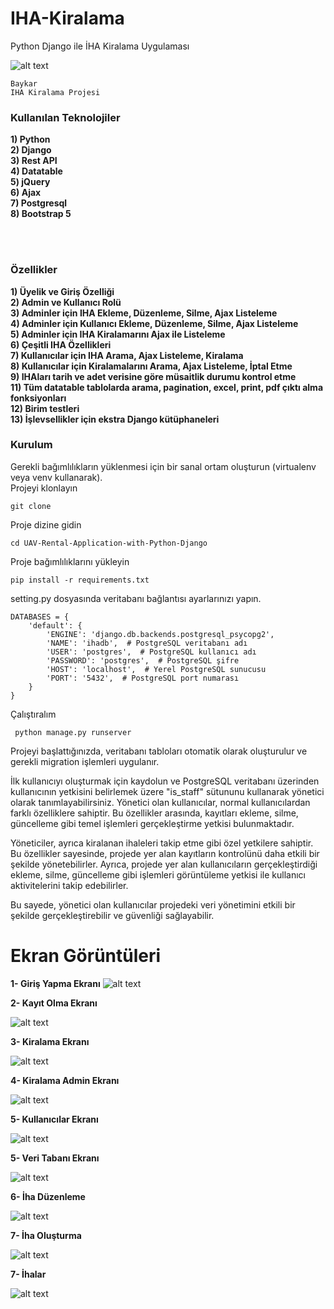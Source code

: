 # IHA-Kiralama
Python Django ile İHA Kiralama Uygulaması

![alt text](https://i.hizliresim.com/9p95gez.png)

```
Baykar
IHA Kiralama Projesi
```

<h3>Kullanılan Teknolojiler</h3>
<b>1) Python</b><br>
<b>2) Django</b><br>
<b>3) Rest API</b><br>
<b>4) Datatable</b><br>
<b>5) jQuery</b><br>
<b>6) Ajax</b><br>
<b>7) Postgresql</b><br>
<b>8) Bootstrap 5</b>

<br><br>

<h3>Özellikler</h3>
<b>1) Üyelik ve Giriş Özelliği</b><br>
<b>2) Admin ve Kullanıcı Rolü</b><br>
<b>3) Adminler için IHA Ekleme, Düzenleme, Silme, Ajax Listeleme</b><br>
<b>4) Adminler için Kullanıcı Ekleme, Düzenleme, Silme, Ajax Listeleme</b><br>
<b>5) Adminler için IHA Kiralamarını Ajax ile Listeleme</b><br>
<b>6) Çeşitli IHA Özellikleri</b><br>
<b>7) Kullanıcılar için IHA Arama, Ajax Listeleme, Kiralama</b><br>
<b>8) Kullanıcılar için Kiralamalarını Arama, Ajax Listeleme, İptal Etme</b><br>
<b>9) IHAları tarih ve adet verisine göre müsaitlik durumu kontrol etme</b><br>
<b>11) Tüm datatable tablolarda arama, pagination, excel, print, pdf çıktı alma fonksiyonları</b><br>
<b>12) Birim testleri</b><br>
<b>13) İşlevsellikler için ekstra Django kütüphaneleri</b><br>

<h3>Kurulum</h3>

Gerekli bağımlılıkların yüklenmesi için bir sanal ortam oluşturun (virtualenv veya venv kullanarak).<br>
Projeyi klonlayın
```
git clone
```

Proje dizine gidin
```
cd UAV-Rental-Application-with-Python-Django
```

Proje bağımlılıklarını yükleyin
```
pip install -r requirements.txt
```

setting.py dosyasında veritabanı bağlantısı ayarlarınızı yapın.
```
DATABASES = {
    'default': {
        'ENGINE': 'django.db.backends.postgresql_psycopg2',
        'NAME': 'ihadb',  # PostgreSQL veritabanı adı
        'USER': 'postgres',  # PostgreSQL kullanıcı adı
        'PASSWORD': 'postgres',  # PostgreSQL şifre
        'HOST': 'localhost',  # Yerel PostgreSQL sunucusu
        'PORT': '5432',  # PostgreSQL port numarası
    }
}
```

Çalıştıralım
```
 python manage.py runserver
```
Projeyi başlattığınızda, veritabanı tabloları otomatik olarak oluşturulur ve gerekli migration işlemleri uygulanır.

İlk kullanıcıyı oluşturmak için kaydolun ve PostgreSQL veritabanı üzerinden kullanıcının yetkisini belirlemek üzere "is_staff" sütununu kullanarak yönetici olarak tanımlayabilirsiniz. Yönetici olan kullanıcılar, normal kullanıcılardan farklı özelliklere sahiptir. Bu özellikler arasında, kayıtları ekleme, silme, güncelleme gibi temel işlemleri gerçekleştirme yetkisi bulunmaktadır.

Yöneticiler, ayrıca kiralanan ihaleleri takip etme gibi özel yetkilere sahiptir. Bu özellikler sayesinde, projede yer alan kayıtların kontrolünü daha etkili bir şekilde yönetebilirler. Ayrıca, projede yer alan kullanıcıların gerçekleştirdiği ekleme, silme, güncelleme gibi işlemleri görüntüleme yetkisi ile kullanıcı aktivitelerini takip edebilirler.

Bu sayede, yönetici olan kullanıcılar projedeki veri yönetimini etkili bir şekilde gerçekleştirebilir ve güvenliği sağlayabilir.

# Ekran Görüntüleri

<b>1- Giriş Yapma Ekranı</b>
![alt text](https://raw.githubusercontent.com/Mustafabalkaya/UAV-Rental-Application-with-Python-Django/main/Screenshots/GirisYap.JPG)

 <b> 2- Kayıt Olma Ekranı</b>

![alt text](https://raw.githubusercontent.com/Mustafabalkaya/UAV-Rental-Application-with-Python-Django/main/Screenshots/Kay%C4%B1t%20Ol.JPG)


<b> 3- Kiralama Ekranı</b> 

![alt text](https://raw.githubusercontent.com/Mustafabalkaya/UAV-Rental-Application-with-Python-Django/main/Screenshots/Kiralama.JPG)


<b> 4- Kiralama Admin Ekranı</b>

![alt text](https://raw.githubusercontent.com/Mustafabalkaya/UAV-Rental-Application-with-Python-Django/main/Screenshots/KiralamaAdmin.JPG)

<b> 5- Kullanıcılar Ekranı</b>

![alt text](https://raw.githubusercontent.com/Mustafabalkaya/UAV-Rental-Application-with-Python-Django/main/Screenshots/Kullanıcılar.JPG)


<b> 5- Veri Tabanı Ekranı</b>

![alt text](https://raw.githubusercontent.com/Mustafabalkaya/UAV-Rental-Application-with-Python-Django/main/Screenshots/Veritabanı%20örnek%20görsel.JPG)  


<b> 6- İha Düzenleme</b>

![alt text](https://raw.githubusercontent.com/Mustafabalkaya/UAV-Rental-Application-with-Python-Django/main/Screenshots/İha%20Düzenleme.JPG)

<b> 7- İha Oluşturma</b>

![alt text](https://raw.githubusercontent.com/Mustafabalkaya/UAV-Rental-Application-with-Python-Django/main/Screenshots/İha%20Oluşturma.JPG)


<b> 7- İhalar</b>

![alt text](https://raw.githubusercontent.com/Mustafabalkaya/UAV-Rental-Application-with-Python-Django/main/Screenshots/İhalar.JPG)




